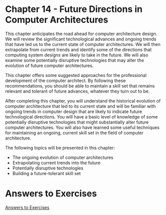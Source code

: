 # Chapter 14 - Future Directions in Computer Architectures

This chapter anticipates the road ahead for computer architecture design. We will review
the significant technological advances and ongoing trends that have led us to the current
state of computer architectures. We will then extrapolate from current trends and identify
some of the directions that computing system designs are likely to take in the future. We
will also examine some potentially disruptive technologies that may alter the evolution
of future computer architectures.

This chapter offers some suggested approaches for the professional development of the
computer architect. By following these recommendations, you should be able to maintain a
skill set that remains relevant and tolerant of future advances, whatever they turn out to be.

After completing this chapter, you will understand the historical evolution of computer
architecture that led to its current state and will be familiar with ongoing trends in computer
design that are likely to indicate future technological directions. You will have a basic level of
knowledge of some potentially disruptive technologies that might substantially alter future
computer architectures. You will also have learned some useful techniques for maintaining
an ongoing, current skill set in the field of computer architecture.

The following topics will be presented in this chapter:
* The ongoing evolution of computer architectures
* Extrapolating current trends into the future
* Potentially disruptive technologies
* Building a future-tolerant skill set

# Answers to Exercises
[Answers to Exercises](Answers%20to%20Exercises/)